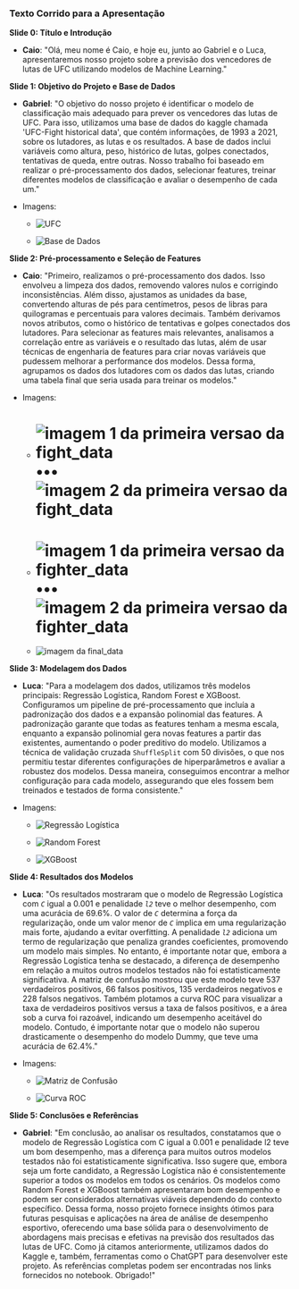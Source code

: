 ### Texto Corrido para a Apresentação

**Slide 0: Título e Introdução**
- **Caio**: "Olá, meu nome é Caio, e hoje eu, junto ao Gabriel e o Luca, apresentaremos nosso projeto sobre a previsão dos vencedores de lutas de UFC utilizando modelos de Machine Learning."

**Slide 1: Objetivo do Projeto e Base de Dados**
- **Gabriel**: "O objetivo do nosso projeto é identificar o modelo de classificação mais adequado para prever os vencedores das lutas de UFC. Para isso, utilizamos uma base de dados do kaggle chamada 'UFC-Fight historical data', que contém informações, de 1993 a 2021, sobre os lutadores, as lutas e os resultados. A base de dados inclui variáveis como altura, peso, histórico de lutas, golpes conectados, tentativas de queda, entre outras. Nosso trabalho foi baseado em realizar o pré-processamento dos dados, selecionar features, treinar diferentes modelos de classificação e avaliar o desempenho de cada um."

- Imagens:

    - ![UFC](img/slide1_1.png)

    - ![Base de Dados](img/slide1_2.png)

**Slide 2: Pré-processamento e Seleção de Features**
- **Caio**: "Primeiro, realizamos o pré-processamento dos dados. Isso envolveu a limpeza dos dados, removendo valores nulos e corrigindo inconsistências. Além disso, ajustamos as unidades da base, convertendo alturas de pés para centímetros, pesos de libras para quilogramas e percentuais para valores decimais. Também derivamos novos atributos, como o histórico de tentativas e golpes conectados dos lutadores. Para selecionar as features mais relevantes, analisamos a correlação entre as variáveis e o resultado das lutas, além de usar técnicas de engenharia de features para criar novas variáveis que pudessem melhorar a performance dos modelos. Dessa forma, agrupamos os dados dos lutadores com os dados das lutas, criando uma tabela final que seria usada para treinar os modelos."

- Imagens:

    - # ![imagem 1 da primeira versao da fight_data](img/slide2_1.png) ••• ![imagem 2 da primeira versao da fight_data](img/slide2_2.png)

    - # ![imagem 1 da primeira versao da fighter_data](img/slide2_3.png) ••• ![imagem 2 da primeira versao da fighter_data](img/slide2_4.png)

    - ![imagem da final_data](img/slide2_5.png)

**Slide 3: Modelagem dos Dados**
- **Luca**: "Para a modelagem dos dados, utilizamos três modelos principais: Regressão Logística, Random Forest e XGBoost. Configuramos um pipeline de pré-processamento que incluía a padronização dos dados e a expansão polinomial das features. A padronização garante que todas as features tenham a mesma escala, enquanto a expansão polinomial gera novas features a partir das existentes, aumentando o poder preditivo do modelo. Utilizamos a técnica de validação cruzada `ShuffleSplit` com 50 divisões, o que nos permitiu testar diferentes configurações de hiperparâmetros e avaliar a robustez dos modelos. Dessa maneira, conseguimos encontrar a melhor configuração para cada modelo, assegurando que eles fossem bem treinados e testados de forma consistente."

- Imagens:

    - ![Regressão Logística](img/slide3_1.png)

    - ![Random Forest](img/slide3_2.png)

    - ![XGBoost](img/slide3_3.png)

**Slide 4: Resultados dos Modelos**
- **Luca**: "Os resultados mostraram que o modelo de Regressão Logística com *`C`* igual a 0.001 e penalidade *`l2`* teve o melhor desempenho, com uma acurácia de 69.6%. O valor de *`C`* determina a força da regularização, onde um valor menor de *`C`* implica em uma regularização mais forte, ajudando a evitar overfitting. A penalidade *`l2`* adiciona um termo de regularização que penaliza grandes coeficientes, promovendo um modelo mais simples. No entanto, é importante notar que, embora a Regressão Logística tenha se destacado, a diferença de desempenho em relação a muitos outros modelos testados não foi estatisticamente significativa. A matriz de confusão mostrou que este modelo teve 537 verdadeiros positivos, 66 falsos positivos, 135 verdadeiros negativos e 228 falsos negativos. Também plotamos a curva ROC para visualizar a taxa de verdadeiros positivos versus a taxa de falsos positivos, e a área sob a curva foi razoável, indicando um desempenho aceitável do modelo. Contudo, é importante notar que o modelo não superou drasticamente o desempenho do modelo Dummy, que teve uma acurácia de 62.4%."

- Imagens:

    - ![Matriz de Confusão](img/slide4_1.png)

    - ![Curva ROC](img/slide4_2.png)

**Slide 5: Conclusões e Referências**
- **Gabriel**: "Em conclusão, ao analisar os resultados, constatamos que o modelo de Regressão Logística com C igual a 0.001 e penalidade l2 teve um bom desempenho, mas a diferença para muitos outros modelos testados não foi estatisticamente significativa. Isso sugere que, embora seja um forte candidato, a Regressão Logística não é consistentemente superior a todos os modelos em todos os cenários. Os modelos como Random Forest e XGBoost também apresentaram bom desempenho e podem ser considerados alternativas viáveis dependendo do contexto específico. Dessa forma, nosso projeto fornece insights ótimos para futuras pesquisas e aplicações na área de análise de desempenho esportivo, oferecendo uma base sólida para o desenvolvimento de abordagens mais precisas e efetivas na previsão dos resultados das lutas de UFC. Como já citamos anteriormente, utilizamos dados do Kaggle e, também, ferramentas como o ChatGPT para desenvolver este projeto. As referências completas podem ser encontradas nos links fornecidos no notebook. Obrigado!"